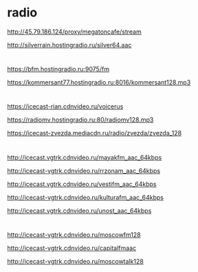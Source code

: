 # radio

http://45.79.186.124/proxy/megatoncafe/stream

http://silverrain.hostingradio.ru/silver64.aac

#

https://bfm.hostingradio.ru:9075/fm

https://kommersant77.hostingradio.ru:8016/kommersant128.mp3

#

https://icecast-rian.cdnvideo.ru/voicerus

https://radiomv.hostingradio.ru:80/radiomv128.mp3

https://icecast-zvezda.mediacdn.ru/radio/zvezda/zvezda_128

#

http://icecast.vgtrk.cdnvideo.ru/mayakfm_aac_64kbps

http://icecast-vgtrk.cdnvideo.ru/rrzonam_aac_64kbps

http://icecast.vgtrk.cdnvideo.ru/vestifm_aac_64kbps

http://icecast-vgtrk.cdnvideo.ru/kulturafm_aac_64kbps

http://icecast.vgtrk.cdnvideo.ru/unost_aac_64kbps
#

http://icecast-vgtrk.cdnvideo.ru/moscowfm128

http://icecast-vgtrk.cdnvideo.ru/capitalfmaac

http://icecast-vgtrk.cdnvideo.ru/moscowtalk128

